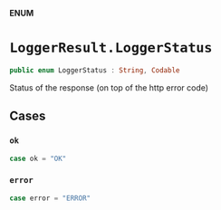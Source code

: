 **ENUM**

# `LoggerResult.LoggerStatus`

```swift
public enum LoggerStatus : String, Codable
```

Status of the response (on top of the http error code)

## Cases
### `ok`

```swift
case ok = "OK"
```

### `error`

```swift
case error = "ERROR"
```
